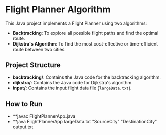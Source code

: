 # Flight Planner Algorithm

This Java project implements a Flight Planner using two algorithms:
- **Backtracking**: To explore all possible flight paths and find the optimal route.
- **Dijkstra's Algorithm**: To find the most cost-effective or time-efficient route between two cities.

## Project Structure
- **backtracking/**: Contains the Java code for the backtracking algorithm.
- **dijkstra/**: Contains the Java code for Dijkstra's algorithm.
- **input/**: Contains the input flight data file (`largeData.txt`).

## How to Run
- **javac FlightPlannerApp.java
- **java FlightPlannerApp largeData.txt "SourceCity" "DestinationCity" output.txt

